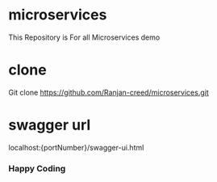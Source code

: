# microservices
This Repository is For all Microservices demo

# clone
Git clone https://github.com/Ranjan-creed/microservices.git

# swagger url
localhost:{portNumber}/swagger-ui.html


### Happy Coding ###

